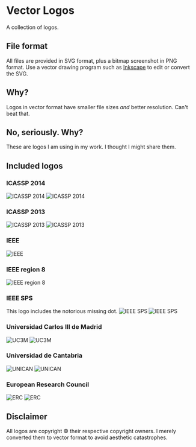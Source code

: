 Vector Logos
============
A collection of logos.

File format
-----------
All files are provided in SVG format, plus a bitmap screenshot in PNG format. Use a vector drawing program such as [Inkscape](http://www.inkscape.org) to edit or convert the SVG.

Why?
----
Logos in vector format have smaller file sizes *and* better resolution. Can't beat that.

No, seriously. Why?
-------------------
These are logos I am using in my work. I thought I might share them.

Included logos
--------------

### ICASSP 2014
![ICASSP 2014](https://raw.github.com/steven2358/vectorlogos/master/logos/icassp2014_logo.png)
![ICASSP 2014](https://raw.github.com/steven2358/vectorlogos/master/logos/icassp2014_logo_light.png)

### ICASSP 2013
![ICASSP 2013](https://raw.github.com/steven2358/vectorlogos/master/logos/icassp2013_logo.png)
![ICASSP 2013](https://raw.github.com/steven2358/vectorlogos/master/logos/icassp2013_logo_light.png)

### IEEE
![IEEE](https://raw.github.com/steven2358/vectorlogos/master/logos/ieee_logo_light.png)

### IEEE region 8
![IEEE region 8](https://raw.github.com/steven2358/vectorlogos/master/logos/ieee_region8_logo_light.png)

### IEEE SPS
This logo includes the notorious missing dot.
![IEEE SPS](https://raw.github.com/steven2358/vectorlogos/master/logos/ieee_sps_logo.png)
![IEEE SPS](https://raw.github.com/steven2358/vectorlogos/master/logos/ieee_sps_logo_light.png)

### Universidad Carlos III de Madrid
![UC3M](https://raw.github.com/steven2358/vectorlogos/master/logos/uc3m_logo.png)
![UC3M](https://raw.github.com/steven2358/vectorlogos/master/logos/uc3m_logo_light.png)

### Universidad de Cantabria
![UNICAN](https://raw.github.com/steven2358/vectorlogos/master/logos/unican_logo.png)
![UNICAN](https://raw.github.com/steven2358/vectorlogos/master/logos/unican_coat_of_arms.png)

### European Research Council
![ERC](https://raw.github.com/steven2358/vectorlogos/master/logos/erc_logo.png)
![ERC](https://raw.github.com/steven2358/vectorlogos/master/logos/erc_logo_light.png)

Disclaimer
----------
All logos are copyright &copy; their respective copyright owners. I merely converted them to vector format to avoid aesthetic catastrophes.
